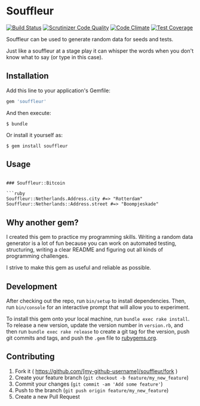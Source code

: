 # Souffleur

[![Build Status](https://scrutinizer-ci.com/g/sebastiaandegeus/souffleur/badges/build.png?b=master)](https://scrutinizer-ci.com/g/sebastiaandegeus/souffleur/build-status/master)
[![Scrutinizer Code Quality](https://scrutinizer-ci.com/g/sebastiaandegeus/souffleur/badges/quality-score.png?b=master)](https://scrutinizer-ci.com/g/sebastiaandegeus/souffleur/?branch=master)
[![Code Climate](https://codeclimate.com/github/sebastiaandegeus/souffleur/badges/gpa.svg)](https://codeclimate.com/github/sebastiaandegeus/souffleur)
[![Test Coverage](https://codeclimate.com/github/sebastiaandegeus/souffleur/badges/coverage.svg)](https://codeclimate.com/github/sebastiaandegeus/souffleur/coverage)

Souffleur can be used to generate random data for seeds and tests.

Just like a souffleur at a stage play it can whisper the words when you don't know what to say (or type in this case).

## Installation

Add this line to your application's Gemfile:

```ruby
gem 'souffleur'
```

And then execute:

    $ bundle

Or install it yourself as:

    $ gem install souffleur

## Usage

```

### Souffleur::Bitcoin

```ruby
Souffleur::Netherlands.Address.city #=> "Rotterdam"
Souffleur::Netherlands::Address.street #=> "Boompjeskade"
```

## Why another gem?

I created this gem to practice my programming skills. Writing a random data generator is a lot of fun because you can work on automated testing, structuring, writing a clear README and figuring out all kinds of programming challenges.

I strive to make this gem as useful and reliable as possible.

## Development

After checking out the repo, run `bin/setup` to install dependencies. Then, run `bin/console` for an interactive prompt that will allow you to experiment.

To install this gem onto your local machine, run `bundle exec rake install`. To release a new version, update the version number in `version.rb`, and then run `bundle exec rake release` to create a git tag for the version, push git commits and tags, and push the `.gem` file to [rubygems.org](https://rubygems.org).

## Contributing

1. Fork it ( https://github.com/[my-github-username]/souffleur/fork )
2. Create your feature branch (`git checkout -b feature/my_new_feature`)
3. Commit your changes (`git commit -am 'Add some feature'`)
4. Push to the branch (`git push origin feature/my_new_feature`)
5. Create a new Pull Request
